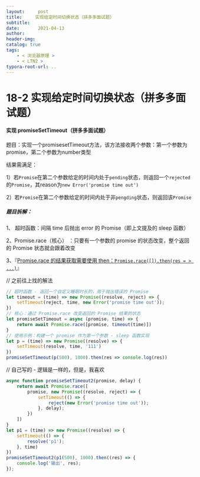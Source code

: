 ```yaml
---
layout:     post
title:     实现给定时间切换状态（拼多多面试题）
subtitle:  
date:       2021-04-13
author:     
header-img: 
catalog: true
tags:
    - < 浏览器原理 >
    - < LTN2 >
typora-root-url: ..
---
```


# 18-2 实现给定时间切换状态（拼多多面试题）

#### 实现 promiseSetTimeout（拼多多面试题）

题目：实现一个promisesetTimeout方法，该方法接收两个参数：第一个参数为promise，第二个参数为number类型

结果需满足：

1）若`Promise`在第二个参数给定的时间内处于`pending`状态，则返回一个`rejected`的`Promise`，其reason为`new Error('promise time out')`

2）若`Promise`在第二个参数给定的时间内处于非`pengding`状态，则返回该`Promise`

##### 题目拆解：

1、 超时函数：间隔 time 后抛出 error 的 Promise（即上文提及的 sleep 函数）

2、Promise.race（核心） ：只要有一个参数的 promise 的状态改变，整个返回的 Promise 状态就会跟着改变

3、『<u>Promise.race 的结果获取需要使用 then：`Promise.race([]).then(res = > ...)`</u>』

// 之前往上找的解法

```js
// 超时函数 - 返回一个自定义睡眠时长的，用于抛出错误的 Promise
let timeout = (time) => new Promise((resolve, reject) => {
    setTimeout(reject, time, new Error('promise time out'));
})
// 核心：通过 Promise.race 改变返回的 Promise 结果的状态
let promiseSetTimeout = async (promise, time) => {
    return await Promise.race([promise, timeout(time)])
}
// 使用示例：构建一个 promise 作为第一个参数 - sleep 函数实现
let p = (time) => new Promise((resolve) => {
    setTimeout(resolve, time, '111')
})
promiseSetTimeout(p(500), 1000).then(res => console.log(res))
```

// 自己写的 - 逻辑是一样的，但是，我喜欢

```js
async function promiseSetTimeout2(promise, delay) { 
    return await Promise.race([
        promise, new Promise((resolve, reject) => {
            setTimeout(() => {
                reject(new Error('promise time out'));
            }, delay);
        })
    ])
}
let p1 = (time) => new Promise((resolve) => {
    setTimeout(() => {
        resolve('p1');
    }, time)
})
promiseSetTimeout2(p1(500), 1000).then((res) => {
    console.log('输出', res);
});
```


